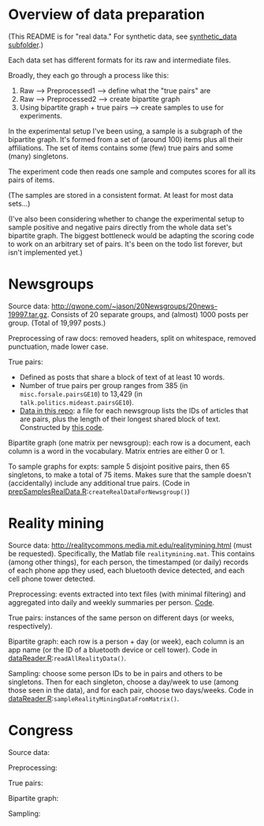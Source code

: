# Overview of data preparation
(This README is for "real data." For synthetic data, see [synthetic_data subfolder](synthetic_data).)

Each data set has different formats for its raw and intermediate files.

Broadly, they each go through a process like this:

1. Raw --> Preprocessed1 --> define what the "true pairs" are
1. Raw --> Preprocessed2 --> create bipartite graph
1. Using bipartite graph + true pairs --> create samples to use for experiments.

In the experimental setup I've been using, a sample is a subgraph of the bipartite graph. It's formed from a set of (around 100) items plus all their affiliations. The set of items contains some (few) true pairs and some (many) singletons. 

The experiment code then reads one sample and computes scores for all its pairs of items.
     
(The samples are stored in a consistent format. At least for most data sets...)

(I've also been considering whether to change the experimental setup to sample positive and negative pairs directly from the whole data set's bipartite graph. The biggest bottleneck would be adapting the scoring code to work on an arbitrary set of pairs. It's been on the todo list forever, but isn't implemented yet.)


# Newsgroups

Source data: <http://qwone.com/~jason/20Newsgroups/20news-19997.tar.gz>. Consists of 20 separate groups, and (almost) 1000 posts per group. (Total of 19,997 posts.)

Preprocessing of raw docs: removed headers, split on whitespace, removed punctuation, made lower case. 

True pairs: 

* Defined as posts that share a block of text of at least 10 words. 
* Number of true pairs per group ranges from 385 (in `misc.forsale.pairsGE10`) to 13,429 (in `talk.politics.mideast.pairsGE10`).
* [Data in this repo](newsgroups-define_true_pairs/20_newsgroup.pairs): a file for each newsgroup lists the IDs of articles that are pairs, plus the length of their longest shared block of text. Constructed by [this code](newsgroups-define_true_pairs/all-commands.R).

Bipartite graph (one matrix per newsgroup): each row is a document, each column is a word in the vocabulary. Matrix entries are either 0 or 1.

To sample graphs for expts: sample 5 disjoint positive pairs, then 65 singletons, to make a total of 75 items. Makes sure that the sample doesn't (accidentally) include any additional true pairs. (Code in  [prepSamplesRealData.R](sample_graphs/prepSamplesRealData.R):`createRealDataForNewsgroup()`)

# Reality mining

Source data: <http://realitycommons.media.mit.edu/realitymining.html> (must be requested). Specifically, the Matlab file `realitymining.mat`. This contains (among other things), for each person, the timestamped (or daily) records of each phone app they used, each bluetooth device detected, and each cell phone tower detected.

Preprocessing: events extracted into text files (with minimal filtering) and aggregated into daily and weekly summaries per person. [Code](reality_mining-preproc).

True pairs: instances of the same person on different days (or weeks, respectively).

Bipartite graph: each row is a person + day (or week), each column is an app name (or the ID of a bluetooth device or cell tower). Code in [dataReader.R](sample_graphs/dataReader.R):`readAllRealityData()`.

Sampling: choose some person IDs to be in pairs and others to be singletons. Then for each singleton, choose a day/week to use (among those seen in the data), and for each pair, choose two days/weeks. Code in [dataReader.R](sample_graphs/dataReader.R):`sampleRealityMiningDataFromMatrix()`.

# Congress

Source data:

Preprocessing:

True pairs:

Bipartite graph:

Sampling:

